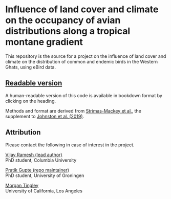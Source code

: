 # Influence of land cover and climate on the occupancy of avian distributions along a tropical montane gradient 

This repository is the source for a project on the influence of land cover and climate on the distribution of common and endemic birds in the Western Ghats, using eBird data.

## [Readable version](https://pratikunterwegs.github.io/eBirdOccupancy/)

A human-readable version of this code is available in bookdown format by clicking on the heading.

Methods and format are derived from [Strimas-Mackey et al.](http://strimas.com/ebird-best-practices/), the supplement to [Johnston et al. (2019)](https://www.biorxiv.org/content/10.1101/574392v1).

## Attribution

Please contact the following in case of interest in the project.

[Vijay Ramesh (lead author)](https://evolecol.weebly.com/)  
PhD student, Columbia University

[Pratik Gupte (repo maintainer)](https://github.com/pratikunterwegs)  
PhD student, University of Groningen

[Morgan Tingley](https://www.morgantingley.com)  
University of California, Los Angeles
